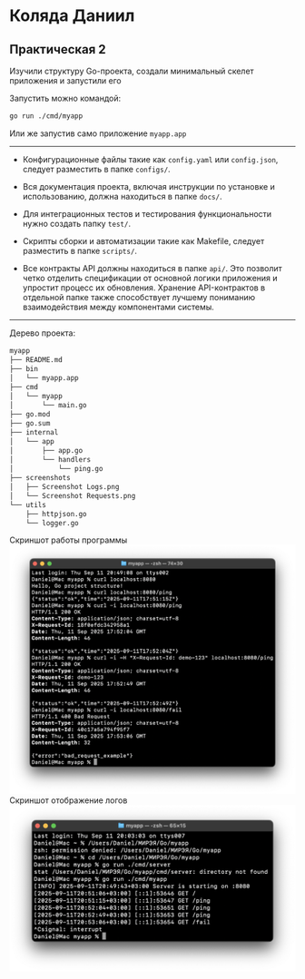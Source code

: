 # Коляда Даниил
## Практическая 2

Изучили структуру Go-проекта, создали минимальный скелет приложения и запустили его

Запустить можно командой:
```bash
go run ./cmd/myapp
```
Или же запустив само приложение `myapp.app`

---

- Конфигурационные файлы такие как `config.yaml` или `config.json`, следует разместить в папке `configs/`.

- Вся документация проекта, включая инструкции по установке и использованию, должна находиться в папке `docs/`.

- Для интеграционных тестов и тестирования функциональности нужно создать папку `test/`.

- Скрипты сборки и автоматизации такие как Makefile, следует разместить в папке `scripts/`.

- Все контракты API должны находиться в папке `api/`. Это позволит четко отделить спецификации от основной логики приложения и упростит процесс их обновления. Хранение API-контрактов в отдельной папке также способствует лучшему пониманию взаимодействия между компонентами системы.

---

Дерево проекта:
```
myapp
├── README.md
├── bin
│   └── myapp.app
├── cmd
│   └── myapp
│       └── main.go
├── go.mod
├── go.sum
├── internal
│   └── app
│       ├── app.go
│       └── handlers
│           └── ping.go
├── screenshots
│   ├── Screenshot Logs.png
│   └── Screenshot Requests.png
└── utils
    ├── httpjson.go
    └── logger.go
```

Скриншот работы программы
![Screenshot](https://github.com/Daniel3579/Go_Practices/blob/main/myapp/screenshots/Screenshot%20Requests.png)
Скриншот отображение логов
![Logs](https://github.com/Daniel3579/Go_Practices/blob/main/myapp/screenshots/Screenshot%20Logs.png)
